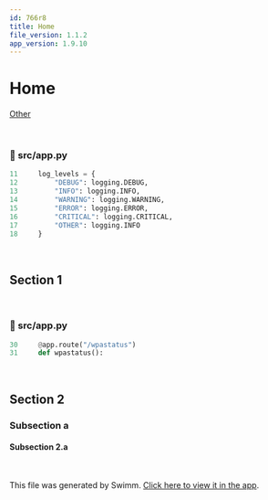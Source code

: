 ```yaml
---
id: 766r8
title: Home
file_version: 1.1.2
app_version: 1.9.10
---
```


# Home

[Other](other.upwj7.sw.md)

<br/>


<!-- NOTE-swimm-snippet: the lines below link your snippet to Swimm -->
### 📄 src/app.py
```python
11     log_levels = {
12         "DEBUG": logging.DEBUG,
13         "INFO": logging.INFO,
14         "WARNING": logging.WARNING,
15         "ERROR": logging.ERROR,
16         "CRITICAL": logging.CRITICAL,
17         "OTHER": logging.INFO
18     }
```

<br/>

## Section 1

<br/>


<!-- NOTE-swimm-snippet: the lines below link your snippet to Swimm -->
### 📄 src/app.py
```python
30     @app.route("/wpastatus")
31     def wpastatus():
```

<br/>

## Section 2

### Subsection a

#### Subsection 2.a

<br/>

This file was generated by Swimm. [Click here to view it in the app](https://app.swimm.io/repos/Z2l0aHViJTNBJTNBeWd3aWZpJTNBJTNBUnlhemJlY2s=/docs/766r8).
